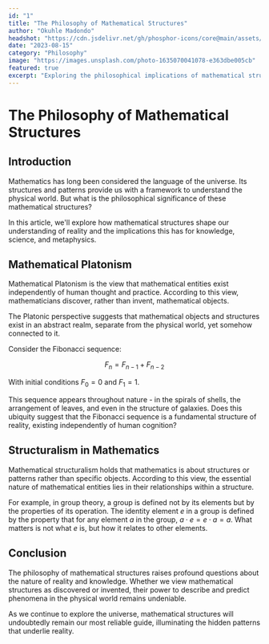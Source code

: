 ```yaml
---
id: "1"
title: "The Philosophy of Mathematical Structures"
author: "Okuhle Madondo"
headshot: "https://cdn.jsdelivr.net/gh/phosphor-icons/core@main/assets/fill/user-circle-fill.svg"
date: "2023-08-15"
category: "Philosophy"
image: "https://images.unsplash.com/photo-1635070041078-e363dbe005cb"
featured: true
excerpt: "Exploring the philosophical implications of mathematical structures and how they shape our understanding of reality."
---
```


# The Philosophy of Mathematical Structures

## Introduction

Mathematics has long been considered the language of the universe. Its structures and patterns provide us with a framework to understand the physical world. But what is the philosophical significance of these mathematical structures?

In this article, we'll explore how mathematical structures shape our understanding of reality and the implications this has for knowledge, science, and metaphysics.

## Mathematical Platonism

Mathematical Platonism is the view that mathematical entities exist independently of human thought and practice. According to this view, mathematicians discover, rather than invent, mathematical objects.

The Platonic perspective suggests that mathematical objects and structures exist in an abstract realm, separate from the physical world, yet somehow connected to it.

Consider the Fibonacci sequence:


$$F_n = F_{n-1} + F_{n-2}$$

With initial conditions $F_0 = 0$ and $F_1 = 1$.

This sequence appears throughout nature - in the spirals of shells, the arrangement of leaves, and even in the structure of galaxies. Does this ubiquity suggest that the Fibonacci sequence is a fundamental structure of reality, existing independently of human cognition?

## Structuralism in Mathematics

Mathematical structuralism holds that mathematics is about structures or patterns rather than specific objects. According to this view, the essential nature of mathematical entities lies in their relationships within a structure.

For example, in group theory, a group is defined not by its elements but by the properties of its operation. The identity element $e$ in a group is defined by the property that for any element $a$ in the group, $a \cdot e = e \cdot a = a$. What matters is not what $e$ is, but how it relates to other elements.

## Conclusion

The philosophy of mathematical structures raises profound questions about the nature of reality and knowledge. Whether we view mathematical structures as discovered or invented, their power to describe and predict phenomena in the physical world remains undeniable.

As we continue to explore the universe, mathematical structures will undoubtedly remain our most reliable guide, illuminating the hidden patterns that underlie reality.